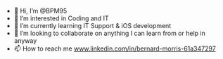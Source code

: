 - 👋 Hi, I’m @BPM95
- 👀 I’m interested in Coding and IT
- 🌱 I’m currently learning IT Support & iOS development 
- 💞️ I’m looking to collaborate on anything I can learn from or help in anyway
- 📫 How to reach me www.linkedin.com/in/bernard-morris-61a347297

<!---
BPM95/BPM95 is a ✨ special ✨ repository because its `README.md` (this file) appears on your GitHub profile.
You can click the Preview link to take a look at your changes.
--->
